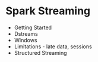 # Spark Streaming

* Getting Started 
* Dstreams
* Windows
* Limitations - late data, sessions
* Structured Streaming

